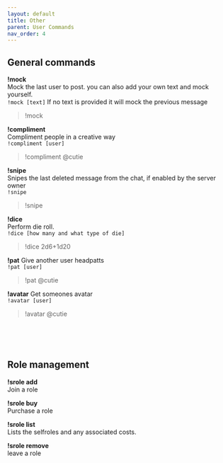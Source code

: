 ```yaml
---
layout: default
title: Other
parent: User Commands
nav_order: 4
---
```

## General commands

**!mock**  
Mock the last user to post. you can also add your own text and mock yourself.  
`!mock [text]` If no text is provided it will mock the previous message  
>!mock

**!compliment**  
Compliment people in a creative way  
`!compliment [user]`  
>!compliment @cutie

**!snipe**  
Snipes the last deleted message from the chat, if enabled by the server owner  
`!snipe`  
>!snipe

**!dice**  
Perform die roll.  
`!dice [how many and what type of die]`  
>!dice 2d6+1d20

**!pat**
Give another user headpatts  
`!pat [user]`  
>!pat @cutie

**!avatar**
Get someones avatar  
`!avatar [user]`  
>!avatar @cutie

<br>
<br>
<br>

## Role management

**!srole add**  
Join a role  

**!srole buy**  
Purchase a role

**!srole list**  
Lists the selfroles and any associated costs.  

**!srole remove**  
leave a role
